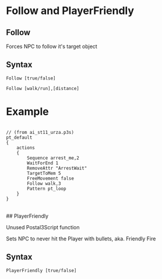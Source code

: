 # Follow and PlayerFriendly

## Follow

Forces NPC to follow it's target object

<h2>Syntax</h2>
<p><code class="language-js">Follow [true/false]</code></p>
<p><code class="language-js">Follow [walk/run],[distance]</code></p>

<h1>Example</h1>
<pre><code class="language-js">
// (from ai_st11_urza.p3s)
pt_default
{
	actions 
	{
		Sequence arrest_me,2
		WaitForEnd 1
		RemoveAttr "ArrestWait"
		TargetToMem 5
		FreeMovement false
		Follow walk,3
		Pattern pt_loop
	}
}
</code></pre>

<br>
## PlayerFriendly
<p>Unused Postal3Script function
<p>Sets NPC to never hit the Player with bullets, aka. Friendly Fire
<h2>Syntax</h2>
<p><code class="language-js">PlayerFriendly [true/false]</code>